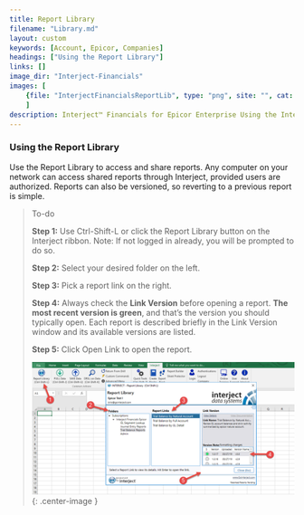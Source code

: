 ```yaml
---
title: Report Library
filename: "Library.md"
layout: custom
keywords: [Account, Epicor, Companies]
headings: ["Using the Report Library"]
links: []
image_dir: "Interject-Financials"
images: [
	{file: "InterjectFinancialsReportLib", type: "png", site: "", cat: "", sub: "", report: "", ribbon: "", config: ""}
	]
description: Interject™ Financials for Epicor Enterprise Using the Interject report library.
---
```


### Using the Report Library
Use the Report Library to access and share reports. Any computer on your network can access shared reports through Interject, provided users are authorized. Reports can also be versioned, so reverting to a previous report is simple.


> To-do
>
> **Step 1:** Use Ctrl-Shift-L or click the Report Library button on the Interject ribbon.
> Note: If not logged in already, you will be prompted to do so.
>
> **Step 2:** Select your desired folder on the left. 
>
>  **Step 3:** Pick a report link on the right.
>
> **Step 4:** Always check the **Link Version** before opening a report. **The most recent version is green**, and that’s the version you should typically open. Each report is described briefly in the Link Version window and its available versions are listed. 
>
> **Step 5:** Click Open Link to open the report.
>
>![Open report link button](/images/Interject-Financials/InterjectFinancialsReportLib.png){: .center-image }
>